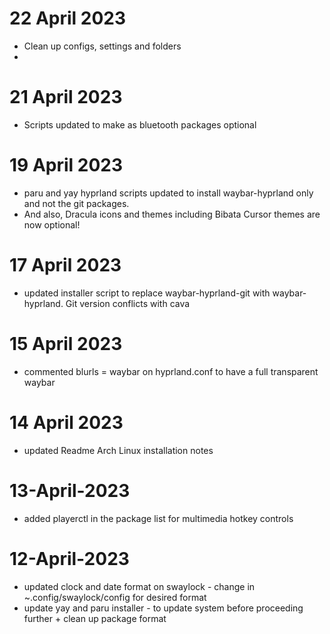 # 22 April 2023
- Clean up configs, settings and folders
- 
# 21 April 2023
- Scripts updated to make as bluetooth packages optional

# 19 April 2023
- paru and yay hyprland scripts updated to install waybar-hyprland only and not the git packages. 
- And also, Dracula icons and themes including Bibata Cursor themes are now optional!

# 17 April 2023
- updated installer script to replace waybar-hyprland-git with waybar-hyprland. Git version conflicts with cava

# 15 April 2023
- commented blurls = waybar on hyprland.conf to have a full transparent waybar

# 14 April 2023
- updated Readme Arch Linux installation notes

# 13-April-2023
- added playerctl in the package list for multimedia hotkey controls

# 12-April-2023
- updated clock and date format on swaylock - change in ~.config/swaylock/config for desired format
- update yay and paru installer - to update system before proceeding further + clean up package format
